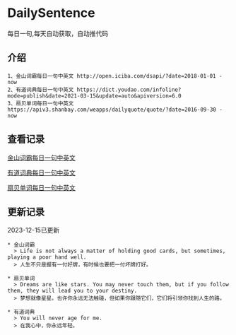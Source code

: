 # DailySentence

每日一句,每天自动获取，自动推代码

## 介绍

```
1、金山词霸每日一句中英文 http://open.iciba.com/dsapi/?date=2018-01-01 - now
2、有道词典每日一句中英文 https://dict.youdao.com/infoline?mode=publish&date=2021-03-15&update=auto&apiversion=6.0
3、扇贝单词每日一句中英文 https://apiv3.shanbay.com/weapps/dailyquote/quote/?date=2016-09-30 - now
```

## 查看记录

[金山词霸每日一句中英文](./data/iciba/)

[有道词典每日一句中英文](./data/youdao/)

[扇贝单词每日一句中英文](./data/shanbay/)

## 更新记录
2023-12-15已更新 
```
* 金山词霸
  > Life is not always a matter of holding good cards, but sometimes, playing a poor hand well.
  > 人生不只是握有一付好牌，有时候也要把一付坏牌打好。

* 扇贝单词
  > Dreams are like stars. You may never touch them, but if you follow them, they will lead you to your destiny.
  > 梦想就像星星。也许你永远无法触碰，但如果你跟随它们，它们将引领你找到人生的路。

* 有道词典
  > You will never age for me.
  > 在我心中，你永远年轻。

```
